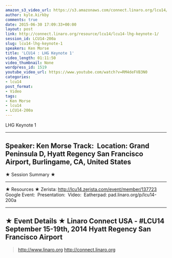 ```yaml
---
amazon_s3_video_url: https://s3.amazonaws.com/connect.linaro.org/lcu14/videos/09-16-Tuesday/LCU14+-+LHG+Keynote+1.mp4
author: kyle.kirkby
comments: true
date: 2015-06-30 17:09:33+00:00
layout: post
link: http://connect.linaro.org/resource/lcu14/lcu14-lhg-keynote-1/
session_id: LCU14-200a
slug: lcu14-lhg-keynote-1
speakers: Ken Morse
title: 'LCU14 : LHG Keynote 1'
video_length: 01:11:50
video_thumbnail: None
wordpress_id: 1519
youtube_video_url: https://www.youtube.com/watch?v=RM4deFVB3N0
categories:
- lcu14
post_format:
- Video
tags:
- Ken Morse
- lcu14
- LCU14-200a
---
```


LHG Keynote 1

---------------------------------------------------

Speaker: Ken Morse
Track: 
Location: Grand Peninsula D, Hyatt Regency San Francisco Airport, Burlingame, CA, United States
---------------------------------------------------

★ Session Summary ★

---------------------------------------------------

★ Resources ★
Zerista: http://lcu14.zerista.com/event/member/137723
Google Event: 
Presentation: 
Video: 
Eatherpad: pad.linaro.org/p/lcu14-200a

---------------------------------------------------

★ Event Details ★
Linaro Connect USA -  #LCU14 
September 15-19th, 2014
Hyatt Regency San Francisco Airport
---------------------------------------------------

> http://www.linaro.org
> http://connect.linaro.org
